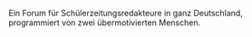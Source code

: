Ein Forum für Schülerzeitungsredakteure in ganz Deutschland, programmiert von zwei übermotivierten Menschen.
